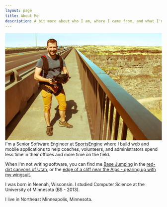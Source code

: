 ```yaml
---
layout: page
title: About Me
description: A bit more about who I am, where I came from, and what I'm doing
---
```

<span class="image left"><img src="/assets/images/pic03.jpg" alt="" /></span>
I'm a Senior Software Engineer at [SportsEngine](https://www.sportsengine.com/solutions) where I build web and mobile applications to help coaches, volunteers, and administrators spend less time in their offices and more time on the field.

When I'm not writing software, you can find me [Base Jumping](https://www.instagram.com/p/BiW8qCRh1IA/?taken-by=aj.stuyv) in the [red-dirt canyons of Utah](https://www.instagram.com/p/Bb-VyUdAfs1/), or the [edge of a cliff near the Alps - gearing up with my wingsuit](https://www.instagram.com/p/BPQCe4uA1l3/?taken-by=aj.stuyv).

I was born in Neenah, Wisconsin. I studied Computer Science at the University of Minnesota (BS - 2013).

I live in Northeast Minneapolis, Minnesota.
